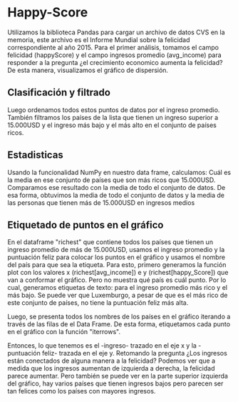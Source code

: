 # Happy-Score
Utilizamos la biblioteca Pandas para cargar un archivo de datos CVS en la memoria, este archivo es el Informe Mundial sobre la felicidad correspondiente
al año 2015. 
Para el primer análisis, tomamos el campo felicidad (happyScore) y el campo ingresos promedio (avg_income)
para responder a la pregunta ¿el crecimiento economico aumenta la felicidad?
De esta manera, visualizamos el gráfico de dispersión.

## Clasificación y filtrado
Luego ordenamos todos estos puntos de datos por el ingreso promedio.
También filtramos los países de la lista que tienen un ingreso superior a 15.000USD y el ingreso más bajo y el más alto en el conjunto de países ricos. 

## Estadisticas
Usando la funcionalidad NumPy en nuestro data frame, calculamos:
Cuál es la media en ese conjunto de países que son más ricos que 15.000USD.
Comparamos ese resultado con la media de todo el conjunto de datos. 
De esa forma, obtuvimos la media de todo el conjunto de datos y la media de las personas que tienen más de 15.000USD en ingresos medios

## Etiquetado de puntos en el gráfico
En el dataframe "richest" que contiene todos los países que tienen un ingreso promedio de más de 15.000USD, usamos el ingreso promedio
y la puntuación feliz para colocar los puntos en el gráfico y usamos el nombre del país para que sea la etiqueta. 
Para esto, primero generamos la función plot con los valores x (richest[avg_income]) e y (richest[happy_Score]) 
que van a conformar el gráfico. 
Pero no muestra qué país es cuál punto. Por lo cual, generamos etiquetas de texto: para el ingreso promedio más rico y el más bajo.
Se puede ver que Luxemburgo, a pesar de que es el más rico de este conjunto de países, no tiene la puntuación feliz más alta. 

Luego, se presenta todos los nombres de los países en el gráfico iterando a través de las filas de el Data Frame. 
De esta forma, etiquetamos cada punto en el gráfico con la función "iterrows".


Entonces, lo que tenemos es el -ingreso- trazado en el eje x y la -puntuación feliz- trazada en el eje y. Retomando la pregunta ¿Los ingresos están conectados de alguna manera a la felicidad?
Podemos ver que a medida que los ingresos aumentan de izquierda a derecha, la felicidad parece aumentar.
Pero también se puede ver en la parte superior izquierda del gráfico, hay varios países que tienen ingresos bajos pero parecen ser tan felices como los países con mayores ingresos. 

